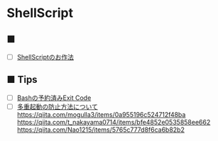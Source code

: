 # ShellScript
## ■
- [ ] [ShellScriptのお作法](https://github.com/thetaru/memorandum/tree/master/Scripts/ShellScript/manners)
## ■ Tips
- [ ] [Bashの予約済みExit Code](https://github.com/thetaru/memorandum/tree/master/Scripts/ShellScript/Reserved_Exit_Code)
- [ ] [多重起動の防止方法について]()
https://qiita.com/mogulla3/items/0a955196c524712f48ba  
https://qiita.com/t_nakayama0714/items/bfe4852e0535858ee662  
https://qiita.com/Nao1215/items/5765c777d8f6ca6b82b2  
